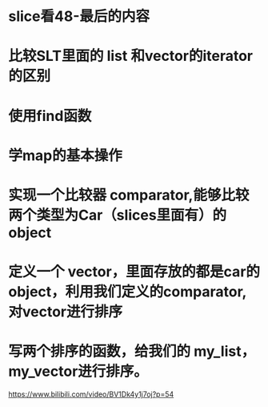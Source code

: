# slice看48-最后的内容
# 比较SLT里面的 list 和vector的iterator的区别
# 使用find函数

# 学map的基本操作

# 实现一个比较器 comparator,能够比较两个类型为Car（slices里面有）的object

# 定义一个 vector，里面存放的都是car的object，利用我们定义的comparator,对vector进行排序

# 写两个排序的函数，给我们的 my_list， my_vector进行排序。

https://www.bilibili.com/video/BV1Dk4y1j7oj?p=54


